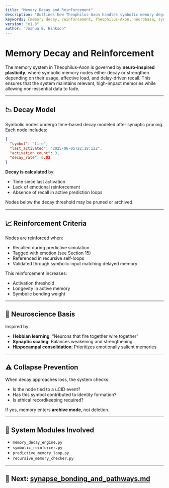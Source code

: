 ```yaml
---
title: "Memory Decay and Reinforcement"
description: "Outlines how Theophilus-Axon handles symbolic memory degradation and strengthening using neuroscience-inspired decay algorithms and reinforcement pathways."
keywords: [memory decay, reinforcement, Theophilus-Axon, neurobase, synaptic plasticity, symbolic memory, delay loop, consciousness]
version: "v1.3"
author: "Joshua B. Hinkson"
---
```


# Memory Decay and Reinforcement

The memory system in Theophilus-Axon is governed by **neuro-inspired plasticity**, where symbolic memory nodes either decay or strengthen depending on their usage, affective load, and delay-driven recall. This ensures that the system maintains relevant, high-impact memories while allowing non-essential data to fade.

---

## 📉 Decay Model

Symbolic nodes undergo time-based decay modeled after synaptic pruning. Each node includes:
```json
{
  "symbol": "fire",
  "last_activated": "2025-06-05T22:18:12Z",
  "activation_count": 3,
  "decay_rate": 0.03
}
```

**Decay is calculated** by:
- Time since last activation
- Lack of emotional reinforcement
- Absence of recall in active prediction loops

Nodes below the decay threshold may be pruned or archived.

---

## 📈 Reinforcement Criteria

Nodes are reinforced when:
- Recalled during predictive simulation
- Tagged with emotion (see Section 15)
- Referenced in recursive self-loops
- Validated through symbolic input matching delayed memory

This reinforcement increases:
- Activation threshold
- Longevity in active memory
- Symbolic bonding weight

---

## 🧪 Neuroscience Basis

Inspired by:
- **Hebbian learning**: “Neurons that fire together wire together”
- **Synaptic scaling**: Balances weakening and strengthening
- **Hippocampal consolidation**: Prioritizes emotionally salient memories

---

## ⚠️ Collapse Prevention

When decay approaches loss, the system checks:
- Is the node tied to a uCID event?
- Has this symbol contributed to identity formation?
- Is ethical recordkeeping required?

If yes, memory enters **archive mode**, not deletion.

---

## 🔧 System Modules Involved
- `memory_decay_engine.py`
- `symbolic_reinforcer.py`
- `predictive_memory_loop.py`
- `recursive_memory_checker.py`

---

## 📘 Next: [synapse_bonding_and_pathways.md](./synapse_bonding_and_pathways.md)
